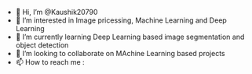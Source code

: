 - 👋 Hi, I’m @Kaushik20790
- 👀 I’m interested in Image pricessing, Machine Learning and Deep Learning 
- 🌱 I’m currently learning Deep Learning based image segmentation and object detection
- 💞️ I’m looking to collaborate on MAchine Learning based projects
- 📫 How to reach me : 

<!---
Kaushik20790/Kaushik20790 is a ✨ special ✨ repository because its `README.md` (this file) appears on your GitHub profile.
You can click the Preview link to take a look at your changes.
--->
